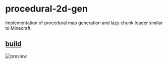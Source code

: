 # procedural-2d-gen

Implementation of procedural map generation and lazy chunk loader similar to Minecraft.

## [build](https://noname0310.github.io/procedural-2d-gen/build/index.html)

![preview](docs/preview.gif)

